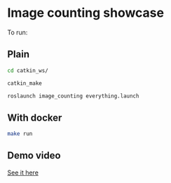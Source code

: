 # Image counting showcase

To run:

## Plain

```bash
cd catkin_ws/

catkin_make

roslaunch image_counting everything.launch
```

## With docker

```bash
make run
```

## Demo video

[See it here](./demo.mp4)
